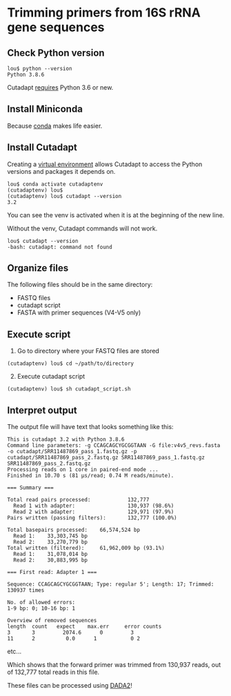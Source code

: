# Trimming primers from 16S rRNA gene sequences

## Check Python version

```
lou$ python --version
Python 3.8.6
```

Cutadapt [requires](https://cutadapt.readthedocs.io/en/stable/installation.html#dependencies) Python 3.6 or new. 


## Install Miniconda

Because [conda](https://bioconda.github.io/user/install.html) makes life easier.


## Install Cutadapt

Creating a [virtual environment](https://cutadapt.readthedocs.io/en/stable/installation.html) allows Cutadapt to access the Python versions and packages it depends on.

```
lou$ conda activate cutadaptenv
(cutadaptenv) lou$ 
(cutadaptenv) lou$ cutadapt --version
3.2
```
You can see the venv is activated when it is at the beginning of the new line.

Without the venv, Cutadapt commands will not work.

```
lou$ cutadapt --version
-bash: cutadapt: command not found
```




## Organize files
The following files should be in the same directory:
- FASTQ files
- cutadapt script
- FASTA with primer sequences (V4-V5 only)


## Execute script
1. Go to directory where your FASTQ files are stored

`(cutadaptenv) lou$ cd ~/path/to/directory`

2. Execute cutadapt script

`(cutadaptenv) lou$ sh cutadapt_script.sh`

## Interpret output

The output file will have text that looks something like this:

```
This is cutadapt 3.2 with Python 3.8.6
Command line parameters: -g CCAGCAGCYGCGGTAAN -G file:v4v5_revs.fasta -o cutadapt/SRR11487869_pass_1.fastq.gz -p cutadapt/SRR11487869_pass_2.fastq.gz SRR11487869_pass_1.fastq.gz SRR11487869_pass_2.fastq.gz
Processing reads on 1 core in paired-end mode ...
Finished in 10.70 s (81 µs/read; 0.74 M reads/minute).

=== Summary ===

Total read pairs processed:            132,777
  Read 1 with adapter:                 130,937 (98.6%)
  Read 2 with adapter:                 129,971 (97.9%)
Pairs written (passing filters):       132,777 (100.0%)

Total basepairs processed:    66,574,524 bp
  Read 1:    33,303,745 bp
  Read 2:    33,270,779 bp
Total written (filtered):     61,962,009 bp (93.1%)
  Read 1:    31,078,014 bp
  Read 2:    30,883,995 bp

=== First read: Adapter 1 ===

Sequence: CCAGCAGCYGCGGTAAN; Type: regular 5'; Length: 17; Trimmed: 130937 times

No. of allowed errors:
1-9 bp: 0; 10-16 bp: 1

Overview of removed sequences
length  count   expect	  max.err	  error counts
3       3	      2074.6	  0	        3
11	    2	       0.0	    1	        0 2
```
etc...

Which shows that the forward primer was trimmed from 130,937 reads, out of 132,777 total reads in this file.


These files can be processed using [DADA2](https://benjjneb.github.io/dada2/tutorial.html)!
